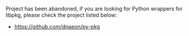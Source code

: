 Project has been abandoned, if you are looking for Python wrappers for libpkg, please check the project listed below:

* https://github.com/dnaeon/py-pkg



